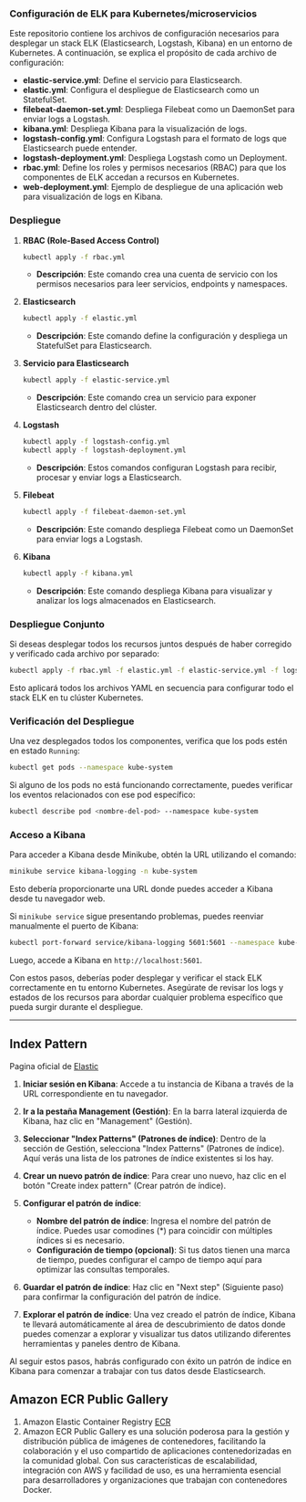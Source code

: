 ### Configuración de ELK para Kubernetes/microservicios

Este repositorio contiene los archivos de configuración necesarios para desplegar un stack ELK (Elasticsearch, Logstash, Kibana) en un entorno de Kubernetes. A continuación, se explica el propósito de cada archivo de configuración:

- **elastic-service.yml**: Define el servicio para Elasticsearch.
- **elastic.yml**: Configura el despliegue de Elasticsearch como un StatefulSet.
- **filebeat-daemon-set.yml**: Despliega Filebeat como un DaemonSet para enviar logs a Logstash.
- **kibana.yml**: Despliega Kibana para la visualización de logs.
- **logstash-config.yml**: Configura Logstash para el formato de logs que Elasticsearch puede entender.
- **logstash-deployment.yml**: Despliega Logstash como un Deployment.
- **rbac.yml**: Define los roles y permisos necesarios (RBAC) para que los componentes de ELK accedan a recursos en Kubernetes.
- **web-deployment.yml**: Ejemplo de despliegue de una aplicación web para visualización de logs en Kibana.

### Despliegue

1. **RBAC (Role-Based Access Control)**

   ```bash
   kubectl apply -f rbac.yml
   ```

   - **Descripción**: Este comando crea una cuenta de servicio con los permisos necesarios para leer servicios, endpoints y namespaces.

2. **Elasticsearch**

   ```bash
   kubectl apply -f elastic.yml
   ```

   - **Descripción**: Este comando define la configuración y despliega un StatefulSet para Elasticsearch.

3. **Servicio para Elasticsearch**

   ```bash
   kubectl apply -f elastic-service.yml
   ```

   - **Descripción**: Este comando crea un servicio para exponer Elasticsearch dentro del clúster.

4. **Logstash**

   ```bash
   kubectl apply -f logstash-config.yml
   kubectl apply -f logstash-deployment.yml
   ```

   - **Descripción**: Estos comandos configuran Logstash para recibir, procesar y enviar logs a Elasticsearch.

5. **Filebeat**

   ```bash
   kubectl apply -f filebeat-daemon-set.yml
   ```

   - **Descripción**: Este comando despliega Filebeat como un DaemonSet para enviar logs a Logstash.

6. **Kibana**

   ```bash
   kubectl apply -f kibana.yml
   ```

   - **Descripción**: Este comando despliega Kibana para visualizar y analizar los logs almacenados en Elasticsearch.

### Despliegue Conjunto

Si deseas desplegar todos los recursos juntos después de haber corregido y verificado cada archivo por separado:

```bash
kubectl apply -f rbac.yml -f elastic.yml -f elastic-service.yml -f logstash-config.yml -f logstash-deployment.yml -f filebeat-daemon-set.yml -f kibana.yml
```

Esto aplicará todos los archivos YAML en secuencia para configurar todo el stack ELK en tu clúster Kubernetes.

### Verificación del Despliegue

Una vez desplegados todos los componentes, verifica que los pods estén en estado `Running`:

```bash
kubectl get pods --namespace kube-system
```

Si alguno de los pods no está funcionando correctamente, puedes verificar los eventos relacionados con ese pod específico:

```bash
kubectl describe pod <nombre-del-pod> --namespace kube-system
```

### Acceso a Kibana

Para acceder a Kibana desde Minikube, obtén la URL utilizando el comando:

```bash
minikube service kibana-logging -n kube-system
```

Esto debería proporcionarte una URL donde puedes acceder a Kibana desde tu navegador web.

Si `minikube service` sigue presentando problemas, puedes reenviar manualmente el puerto de Kibana:

```bash
kubectl port-forward service/kibana-logging 5601:5601 --namespace kube-system
```

Luego, accede a Kibana en `http://localhost:5601`.

Con estos pasos, deberías poder desplegar y verificar el stack ELK correctamente en tu entorno Kubernetes. Asegúrate de revisar los logs y estados de los recursos para abordar cualquier problema específico que pueda surgir durante el despliegue.

---

## Index Pattern
Pagina oficial de [Elastic](https://www.elastic.co/guide/en/kibana/7.17/index-patterns.html)

1. **Iniciar sesión en Kibana**: Accede a tu instancia de Kibana a través de la URL correspondiente en tu navegador.

2. **Ir a la pestaña Management (Gestión)**: En la barra lateral izquierda de Kibana, haz clic en "Management" (Gestión).

3. **Seleccionar "Index Patterns" (Patrones de índice)**: Dentro de la sección de Gestión, selecciona "Index Patterns" (Patrones de índice). Aquí verás una lista de los patrones de índice existentes si los hay.

4. **Crear un nuevo patrón de índice**: Para crear uno nuevo, haz clic en el botón "Create index pattern" (Crear patrón de índice).

5. **Configurar el patrón de índice**:
   - **Nombre del patrón de índice**: Ingresa el nombre del patrón de índice. Puedes usar comodines (*) para coincidir con múltiples índices si es necesario.
   - **Configuración de tiempo (opcional)**: Si tus datos tienen una marca de tiempo, puedes configurar el campo de tiempo aquí para optimizar las consultas temporales.
   
6. **Guardar el patrón de índice**: Haz clic en "Next step" (Siguiente paso) para confirmar la configuración del patrón de índice.

7. **Explorar el patrón de índice**: Una vez creado el patrón de índice, Kibana te llevará automáticamente al área de descubrimiento de datos donde puedes comenzar a explorar y visualizar tus datos utilizando diferentes herramientas y paneles dentro de Kibana.

Al seguir estos pasos, habrás configurado con éxito un patrón de índice en Kibana para comenzar a trabajar con tus datos desde Elasticsearch.

## Amazon ECR Public Gallery

1. Amazon Elastic Container Registry [ECR](https://gallery.ecr.aws/)
2. Amazon ECR Public Gallery es una solución poderosa para la gestión y distribución pública de imágenes de contenedores, facilitando la colaboración y el uso compartido de aplicaciones contenedorizadas en la comunidad global. Con sus características de escalabilidad, integración con AWS y facilidad de uso, es una herramienta esencial para desarrolladores y organizaciones que trabajan con contenedores Docker.


